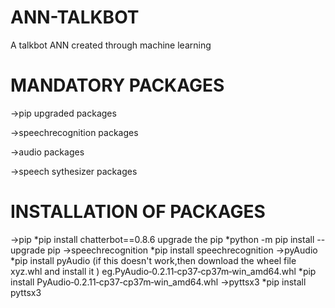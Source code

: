 # ANN-TALKBOT
A talkbot ANN created through machine learning

# MANDATORY PACKAGES
->pip upgraded packages

->speechrecognition packages

->audio packages

->speech sythesizer packages

# INSTALLATION OF PACKAGES
->pip
  *pip install chatterbot==0.8.6
  upgrade the pip
  *python -m pip install --upgrade pip
->speechrecognition
  *pip install speechrecognition
->pyAudio
  *pip install pyAudio 
  (if this doesn't work,then download the wheel file xyz.whl and install it )
   eg.PyAudio‑0.2.11‑cp37‑cp37m‑win_amd64.whl
   *pip install PyAudio‑0.2.11‑cp37‑cp37m‑win_amd64.whl
->pyttsx3
  *pip install pyttsx3
